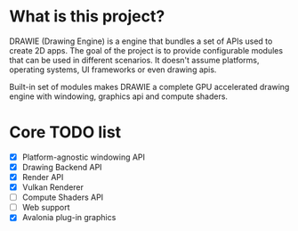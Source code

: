 ﻿# What is this project?

DRAWIE (Drawing Engine) is a engine that bundles a set of APIs used to create 2D apps.
The goal of the project is to provide configurable modules that can be used in different scenarios. It doesn't assume
platforms, operating systems, UI frameworks or even drawing apis. 

Built-in set of modules makes DRAWIE a complete GPU accelerated drawing engine with windowing, graphics api and compute shaders.

# Core TODO list

- [x] Platform-agnostic windowing API
- [x] Drawing Backend API
- [x] Render API
- [x] Vulkan Renderer
- [ ] Compute Shaders API
- [ ] Web support
- [x] Avalonia plug-in graphics